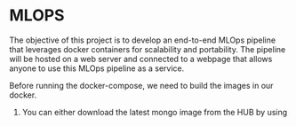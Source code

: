 # MLOPS
The objective of this project is to develop an end-to-end MLOps pipeline that leverages docker containers for scalability and portability.
The pipeline will be hosted on a web server and connected to a webpage that allows anyone to use this MLOps pipeline as a service.

Before running the docker-compose, we need to build the images in our docker. 

1. You can either download the latest mongo image from the HUB by using
